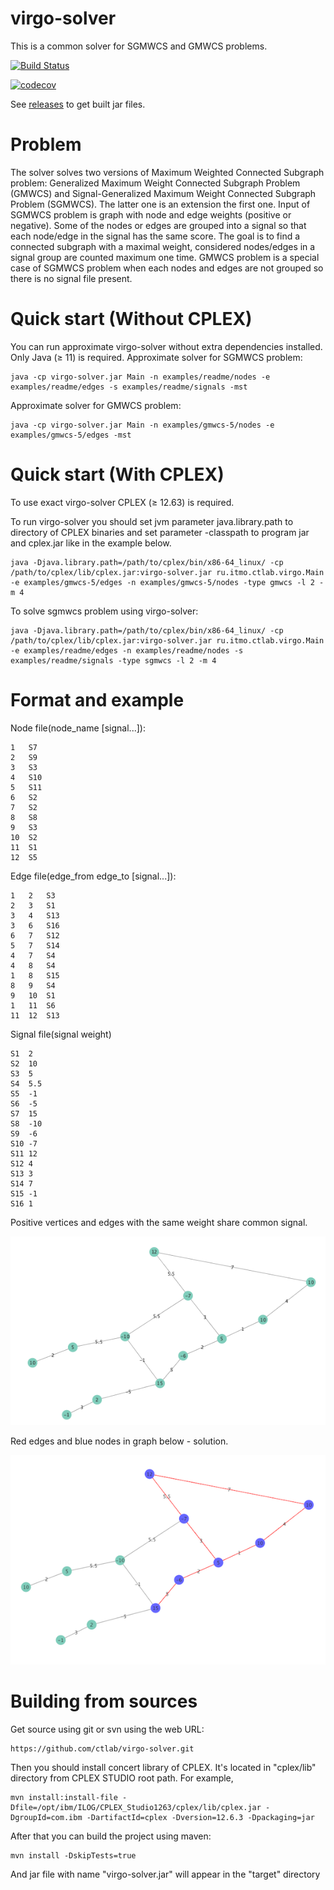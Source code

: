# virgo-solver

This is a common solver for SGMWCS and GMWCS problems.

[![Build Status](https://travis-ci.org/ctlab/virgo-solver.svg?branch=master)](https://travis-ci.org/ctlab/virgo-solver)

[![codecov](https://codecov.io/gh/ctlab/virgo-solver/branch/master/graph/badge.svg)](https://codecov.io/gh/ctlab/virgo-solver)

See [releases](https://github.com/ctlab/virgo-solver/releases) to get built jar files.

# Problem
The solver solves two versions of Maximum Weighted Connected Subgraph problem:
Generalized Maximum Weight Connected Subgraph Problem (GMWCS) and
Signal-Generalized Maximum Weight Connected Subgraph Problem (SGMWCS). The latter one is an extension the first one.
Input of SGMWCS problem is graph with node and edge weights (positive or negative).
Some of the nodes or edges are grouped into a signal so that each node/edge in the signal has the same score.
The goal is to find a connected subgraph with a maximal weight, considered nodes/edges in a signal group are counted maximum one time.
GMWCS problem is a special case of SGMWCS problem when each nodes and edges are not grouped so there is no signal file present.

# Quick start (Without CPLEX)
You can run approximate virgo-solver without extra dependencies installed. Only Java (≥ 11) is required.
Approximate solver for SGMWCS problem:

    java -cp virgo-solver.jar Main -n examples/readme/nodes -e examples/readme/edges -s examples/readme/signals -mst

Approximate solver for GMWCS problem:

    java -cp virgo-solver.jar Main -n examples/gmwcs-5/nodes -e examples/gmwcs-5/edges -mst

# Quick start (With CPLEX)
To use exact virgo-solver CPLEX (≥ 12.63) is required.

To run virgo-solver you should set jvm parameter java.library.path to directory of CPLEX binaries and set parameter
-classpath to program jar and cplex.jar like in the example below.

    java -Djava.library.path=/path/to/cplex/bin/x86-64_linux/ -cp /path/to/cplex/lib/cplex.jar:virgo-solver.jar ru.itmo.ctlab.virgo.Main -e examples/gmwcs-5/edges -n examples/gmwcs-5/nodes -type gmwcs -l 2 -m 4

To solve sgmwcs problem using virgo-solver:

    java -Djava.library.path=/path/to/cplex/bin/x86-64_linux/ -cp /path/to/cplex/lib/cplex.jar:virgo-solver.jar ru.itmo.ctlab.virgo.Main -e examples/readme/edges -n examples/readme/nodes -s examples/readme/signals -type sgmwcs -l 2 -m 4

# Format and example

Node file(node_name  [signal...]):

    1   S7
    2   S9
    3   S3
    4   S10
    5   S11
    6   S2
    7   S2
    8   S8
    9   S3
    10  S2
    11  S1
    12  S5

Edge file(edge_from  edge_to  [signal...]):

	1	2	S3
	2	3	S1
	3	4	S13
	3	6	S16
	6	7	S12
	5	7	S14
	4	7	S4
	4	8	S4
	1	8	S15
	8	9	S4
	9	10	S1
	1	11	S6
    11	12	S13

Signal file(signal  weight)

    S1  2
    S2  10
    S3  5
    S4  5.5
    S5  -1
    S6  -5
    S7  15
    S8  -10
    S9  -6
    S10 -7
    S11 12
    S12 4
    S13 3
    S14 7
    S15 -1
    S16 1


Positive vertices and edges with the same weight share common signal.

![Example](/sample.png?raw=true "Sample")

Red edges and blue nodes in graph below - solution.

![Example](/sample_solved.png?raw=true "Solution")

# Building from sources

Get source using git or svn using the web URL:

    https://github.com/ctlab/virgo-solver.git

Then you should install concert library of CPLEX.
It's located in "cplex/lib" directory from CPLEX STUDIO root path.
For example,

    mvn install:install-file -Dfile=/opt/ibm/ILOG/CPLEX_Studio1263/cplex/lib/cplex.jar -DgroupId=com.ibm -DartifactId=cplex -Dversion=12.6.3 -Dpackaging=jar

After that you can build the project using maven:

    mvn install -DskipTests=true

And jar file with name "virgo-solver.jar" will appear in the "target" directory
